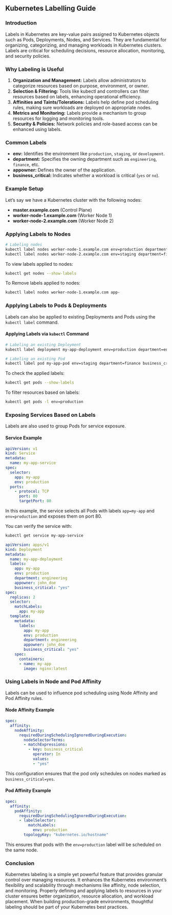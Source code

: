 ## Kubernetes Labelling Guide

### Introduction
Labels in Kubernetes are key-value pairs assigned to Kubernetes objects such as Pods, Deployments, Nodes, and Services. They are fundamental for organizing, categorizing, and managing workloads in Kubernetes clusters. Labels are critical for scheduling decisions, resource allocation, monitoring, and security policies.

### Why Labeling is Useful
1. **Organization and Management:** Labels allow administrators to categorize resources based on purpose, environment, or owner.
2. **Selection & Filtering:** Tools like kubectl and controllers can filter resources based on labels, enhancing operational efficiency.
3. **Affinities and Taints/Tolerations:** Labels help define pod scheduling rules, making sure workloads are deployed on appropriate nodes.
4. **Metrics and Monitoring:** Labels provide a mechanism to group resources for logging and monitoring tools.
5. **Security & Policies:** Network policies and role-based access can be enhanced using labels.

### Common Labels
- **env:** Identifies the environment like `production`, `staging`, or `development`.
- **department:** Specifies the owning department such as `engineering`, `finance`, etc.
- **appowner:** Defines the owner of the application.
- **business_critical:** Indicates whether a workload is critical (`yes` or `no`).

### Example Setup
Let’s say we have a Kubernetes cluster with the following nodes:
- **master.example.com** (Control Plane)
- **worker-node-1.example.com** (Worker Node 1)
- **worker-node-2.example.com** (Worker Node 2)

### Applying Labels to Nodes
```bash
# Labeling nodes
kubectl label nodes worker-node-1.example.com env=production department=engineering business_critical=yes
kubectl label nodes worker-node-2.example.com env=staging department=finance business_critical=no
```
To view labels applied to nodes:
```bash
kubectl get nodes --show-labels
```

To Remove labels applied to nodes:
```bash
kubectl label nodes worker-node-1.example.com app-
```

### Applying Labels to Pods & Deployments
Labels can also be applied to existing Deployments and Pods using the `kubectl label` command.

#### Applying Labels via `kubectl` Command
```bash
# Labeling an existing Deployment
kubectl label deployment my-app-deployment env=production department=engineering appowner=john_doe business_critical=yes

# Labeling an existing Pod
kubectl label pod my-app-pod env=staging department=finance business_critical=no
```
To check the applied labels:
```bash
kubectl get pods --show-labels
```

To filter resources based on labels:
```bash
kubectl get pods -l env=production
```

### Exposing Services Based on Labels
Labels are also used to group Pods for service exposure.

#### Service Example
```yaml
apiVersion: v1
kind: Service
metadata:
  name: my-app-service
spec:
  selector:
    app: my-app
    env: production
  ports:
    - protocol: TCP
      port: 80
      targetPort: 80
```
In this example, the service selects all Pods with labels `app=my-app` and `env=production` and exposes them on port 80.

You can verify the service with:
```bash
kubectl get service my-app-service
```

```yaml
apiVersion: apps/v1
kind: Deployment
metadata:
  name: my-app-deployment
  labels:
    app: my-app
    env: production
    department: engineering
    appowner: john_doe
    business_critical: "yes"
spec:
  replicas: 2
  selector:
    matchLabels:
      app: my-app
  template:
    metadata:
      labels:
        app: my-app
        env: production
        department: engineering
        appowner: john_doe
        business_critical: "yes"
    spec:
      containers:
      - name: my-app
        image: nginx:latest
```

### Using Labels in Node and Pod Affinity
Labels can be used to influence pod scheduling using Node Affinity and Pod Affinity rules.

#### Node Affinity Example
```yaml
spec:
  affinity:
    nodeAffinity:
      requiredDuringSchedulingIgnoredDuringExecution:
        nodeSelectorTerms:
        - matchExpressions:
          - key: business_critical
            operator: In
            values:
            - "yes"
```
This configuration ensures that the pod only schedules on nodes marked as `business_critical=yes`.

#### Pod Affinity Example
```yaml
spec:
  affinity:
    podAffinity:
      requiredDuringSchedulingIgnoredDuringExecution:
      - labelSelector:
          matchLabels:
            env: production
        topologyKey: "kubernetes.io/hostname"
```
This ensures that pods with the `env=production` label will be scheduled on the same node.

### Conclusion
Kubernetes labeling is a simple yet powerful feature that provides granular control over managing resources. It enhances the Kubernetes environment’s flexibility and scalability through mechanisms like affinity, node selection, and monitoring. Properly defining and applying labels to resources in your cluster ensures better organization, resource allocation, and workload placement. When building production-grade environments, thoughtful labeling should be part of your Kubernetes best practices.

